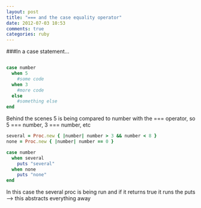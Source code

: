 ```yaml
---
layout: post
title: "=== and the case equality operator"
date: 2012-07-03 10:53
comments: true
categories: ruby
---
```


###In a case statement...
``` ruby

case number
  when 5
    #some code
  when 3
    #more code
  else
    #something else
end
```

Behind the scenes 5 is being compared to number with the === operator, so 5 === number, 3 === number, etc
``` ruby
several = Proc.new { |number| number > 3 && number < 8 }
none = Proc.new { |number| number == 0 }

case number
  when several
    puts "several"
  when none
    puts "none"
end
```
In this case the several proc is being run and if it returns true it runs the puts --> this abstracts everything away